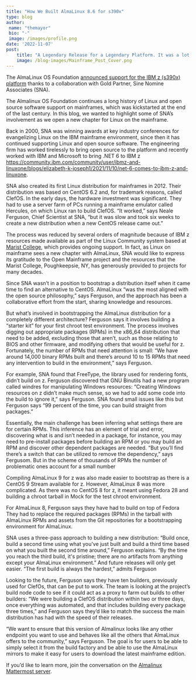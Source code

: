 ```yaml
---
title: "How We Built AlmaLinux 8.6 for s390x"
type: blog
author: 
 name: "themayor"
 bio: "-"
 image: /images/profile.png
date: '2022-11-07'
post:
    title: "A Legendary Release for a Legendary Platform. It was a lot of work, but someone had to do it!"
    image: /blog-images/Mainframe_Post_Cover.png
---
```


The AlmaLinux OS Foundation [announced support for the IBM z (s390x) platform](https://www.hpcwire.com/off-the-wire/almalinux-foundation-builds-almalinux-os-8-for-s390x/) thanks to a collaboration with Gold Partner, Sine Nomine Associates (SNA).

The Almalinux OS Foundation continues a long history of Linux and open source software support on mainframes, which was kickstarted at the end of the last century. In this blog, we wanted to highlight some of SNA’s involvement as we open a new chapter for Linux on the mainframe.

Back in 2000, SNA was winning awards at key industry conferences for evangelizing Linux on the IBM mainframe environment, since then it has continued supporting Linux and open source software. The engineering firm has worked tirelessly to bring open source to the platform and recently worked with IBM and Microsoft to bring .NET 6 to IBM z https://community.ibm.com/community/user/ibmz-and-linuxone/blogs/elizabeth-k-joseph1/2021/11/10/net-6-comes-to-ibm-z-and-linuxone.

SNA also created its first Linux distribution for mainframes in 2012. Their distribution was based on CentOS 6.2 and, for trademark reasons, called ClefOS. In the early days, the hardware investment was significant. They had to use a server farm of PCs running a mainframe emulator called Hercules, on which Linux ran to build ClefOS. “It worked,” says Neale Ferguson, Chief Scientist at SNA, “but it was slow and took six weeks to create a new distribution when a new CentOS release came out.”

The process was reduced by several orders of magnitude because of IBM z resources made available as part of the Linux Community system based at [Marist College](https://www.marist.edu/), which provides ongoing support. In fact, as Linux on mainframe sees a new chapter with AlmaLinux, SNA would like to express its gratitude to the Open Mainframe project and the resources that the Marist College, Poughkeepsie, NY, has generously provided to projects for many decades.

Since SNA wasn’t in a position to bootstrap a distribution itself when it came time to find an alternative to CentOS. AlmaLinux “was the most aligned with the open source philosophy,” says Ferguson, and the approach has been a collaborative effort from the start, sharing knowledge and resources.

But what’s involved in bootstrapping the AlmaLinux distribution for a completely different architecture? Ferguson says it involves building a “starter kit” for your first chroot test environment. The process involves digging out appropriate packages (RPMs) in the x86_64 distribution that need to be added, excluding those that aren’t, such as those relating to BIOS and other firmware, and modifying others that would be useful for z. Fortunately, the number of RPMs that need attention is small: “We have around 14,000 binary RPMs built and there’s around 10 to 15 RPMs that need any intervention to build in the environment,” says Ferguson.

For example, SNA found that FreeType, the library used for rendering fonts, didn’t build on z. Ferguson discovered that GNU Binutils had a new program called windres for manipulating Windows resources: “Creating Windows resources on z didn’t make much sense, so we had to add some code into the build to ignore it,” says Ferguson. SNA found small issues like this but Ferguson says “99 percent of the time, you can build straight from packages.”

Essentially, the main challenge has been inferring what settings there are for certain RPMs. This inference has an element of trial and error, discovering what is and isn’t needed in a package, for instance, you may need to pre-install packages before building an RPM or you may build an RPM and discover other dependent packages are needed. “But you’ll find there’s a switch that can be utilized to remove the dependency,” says Fergusom. But in the scheme of thousands of RPMs the number of problematic ones account for a small number

Compiling AlmaLinux 9 for z was also made easier to bootstrap as there is a CentOS 9 Stream available for z. However, AlmaLinux 8 was more complicated. As there was no CentOS 8 for z, it meant using Fedora 28 and building a chroot tarball in Mock for the test chroot environment.

For AlmaLinux 8, Ferguson says they have had to build on top of Fedora They had to replace the required packages (RPMs) in the tarball with AlmaLinux RPMs and assets from the Git repositories for a bootstrapping environment for AlmaLinux.

SNA uses a three-pass approach to building a new distribution: “Build once, build a second time using what you’ve just built and build a third time based on what you built the second time around,” Ferguson explains. “By the time you reach the third build, it's pristine; there are no artifacts from anything except your AlmaLinux environment.” And future releases will only get easier. “The first build is always the hardest,” admits Ferguson

Looking to the future, Ferguson says they have ten builders, previously used for ClefOs, that can be put to work. The team is looking at the project’s build node code to see if it could act as a proxy to farm out builds to other builders: “We were building a ClefOS distribution within two or three days, once everything was automated, and that includes building every package three times,” and Ferguson says they’d like to match the success the main distribution has had with the speed of their releases.

“We want to ensure that this version of Almalinux looks like any other endpoint you want to use and behaves like all the others that AlmaLinux offers to the community,” says Ferguson. The goal is for users to be able to simply select it from the build factory and be able to use the AlmaLinux mirrors to make it easy for users to download the latest mainframe edition.

If you’d like to learn more, join the conversation on the [Almalinux Mattermost server](https://chat.almalinux.org/).
